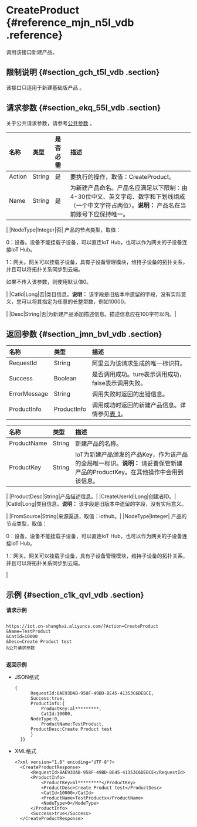 # CreateProduct {#reference_mjn_n5l_vdb .reference}

调用该接口新建产品。

## 限制说明 {#section_gch_t5l_vdb .section}

该接口只适用于新建基础版产品 。

## 请求参数 {#section_ekq_55l_vdb .section}

关于公共请求参数，请参考[公共参数](cn.zh-CN/开发指南/API列表/调用方式/公共参数.md#) 。

|名称|类型|是否必需|描述|
|:-|:-|:---|:-|
|Action|String|是|要执行的操作，取值：CreateProduct。|
|Name|String|是|为新建产品命名。产品名应满足以下限制：由4-30位中文、英文字母、数字和下划线组成（一个中文字符占两位）。**说明：** 产品名在当前账号下应保持唯一。

|
|NodeType|Integer|否| 产品的节点类型，取值：

 0：设备。设备不能挂载子设备，可以直连IoT Hub，也可以作为网关的子设备连接IoT Hub。

 1：网关。网关可以挂载子设备，具有子设备管理模块，维持子设备的拓扑关系，并且可以将拓扑关系同步到云端。

 如果不传入该参数，则使用默认值0。

 |
|CatId|Long|否|类目信息。**说明：** 该字段是旧版本中遗留的字段，没有实际意义，您可以将其指定为任意的长整型数，例如10000。

|
|Desc|String|否|为新建产品添加描述信息。描述信息应在100字符以内。|

## 返回参数 {#section_jmn_bvl_vdb .section}

|名称|类型|描述|
|:-|:-|:-|
|RequestId|String|阿里云为该请求生成的唯一标识符。|
|Success|Boolean|是否调用成功。ture表示调用成功，false表示调用失败。|
|ErrorMessage|String|调用失败时返回的出错信息。|
|ProductInfo|ProductInfo|调用成功时返回的新建产品信息。详情参见[表 1](#table_z3k_lz2_xdb)。|

|名称|类型|描述|
|:-|:-|:-|
|ProductName|String|新建产品的名称。|
|ProductKey|String|IoT为新建产品颁发的产品Key，作为该产品的全局唯一标识。**说明：** 请妥善保管新建产品的ProductKey。在其他操作中会用到该信息。

|
|ProductDesc|String|产品描述信息。|
|CreateUserId|Long|创建者ID。|
|CatId|Long|类目信息。**说明：** 该字段是旧版本中遗留的字段，没有实际意义。

|
|FromSource|String|来源渠道，取值：iothub。|
|NodeType|Integer| 产品的节点类型，取值：

 0：设备。设备不能挂载子设备，可以直连IoT Hub，也可以作为网关的子设备连接IoT Hub。

 1：网关。网关可以挂载子设备，具有子设备管理模块，维持子设备的拓扑关系，并且可以将拓扑关系同步到云端。

 |

## 示例 {#section_c1k_qvl_vdb .section}

**请求示例**

```

https://iot.cn-shanghai.aliyuncs.com/?Action=CreateProduct
&Name=TestProduct
&CatId=10000
&Desc=Create Product test
&公共请求参数


```

**返回示例**

-   JSON格式

    ```
    {
          RequestId:8AE93DAB-958F-49BD-BE45-41353C6DEBCE,
          Success:true, 
          ProductInfo:{
              ProductKey:al*********, 
              CatId:10000, 
    	  NodeType:0,
              ProductName:TestProduct,
    	  ProductDesc:Create Product test
          }
      }}
    ```

-   XML格式

    ```
    <?xml version="1.0" encoding="UTF-8"?> 
      <CreateProductResponse>
          <RequestId>8AE93DAB-958F-49BD-BE45-41353C6DEBCE</RequestId>
          <ProductInfo>
              <ProductKey>al*********</ProductKey>
              <ProductDesc>Create Product test</ProductDesc>
              <CatId>10000</CatId>
              <ProductName>TestProductx</ProductName>
    		  <NodeType>0</NodeType>
          </ProductInfo>
          <Success>true</Success>
      </CreateProductResponse>
    
    ```


